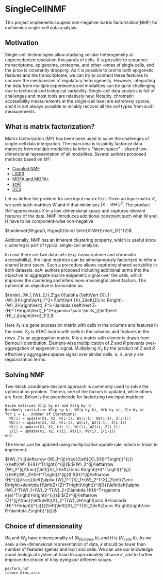 # SingleCellNMF

This project implements coupled non-negative matrix factorization(NMF) for multiomics single-cell data analysis.

## Motivation

Single-cell technologies allow studying cellular heterogeneity at unprecedented resolution thousands of cells. It is possible to sequence transcriptome, epigenome, proteome, and other -omes of single cells, and the price is constantly dropping. As it is possible to profile both epigenetic features and the transcriptome, we can try to connect these features to uncover the mechanisms of regulatory heterogeneity. However, integrating the data from multiple experiments and modalities can be quite challenging due to technical and biological variability. Single-cell data analysis is full of challenges and most tools are relatively new. Notably, chromatin accessibility measurements at the single-cell level are extremely sparse, and it is not always possible to reliably recover all the cell types from such measurements.

## What is matrix factorization?

Matrix factorization (MF) has been been used to solve the challenges of single-cell data intergration. The main idea is to jointly factorize data matrices from multiple modalities to infer a "latent space" - shared low-dimensional representation of all modalities. Several authors proposed methods based on MF:

- [Coupled NMF](https://doi.org/10.1073/pnas.1805681115)
- [LIGER](https://doi.org/10.1016/j.cell.2019.05.006)
- [MOFA and MOFA+](https://doi.org/10.1186/s13059-020-02015-1)
- [scAI](https://doi.org/10.1186/s13059-020-1932-8)
- [DC3](https://doi.org/10.1038/s41467-019-12547-1)

Let us define the problem for one input matrix first. Given an input matrix $X$, we seek such matrices $W$ and $H$ that minimizes $|X - WH|^2_F$. The product $WH$ approximates $X$ in a low-dimensional space and captures relevant features of the data. NMF introduces additional constraint such what W and H have to be component-wise non-negative:

$\underset{W\geq0, H\geq0}{min} \Vert{X-WH}\rVert_{F}^{2}$

Additionally, NMF has an inherent clustering property, which is useful since clustering is part of typical single-cell analysis.

In case there are two data sets (e.g. transcriptome and chromatin accessibility), the input matrices can be simultaneously factorized to infer a shared latent space. Such a procedure allows capturing shared variability in both datasets. scAI authors proposed including additional terms into the objective to aggregate sparse epigenetic signal over the cells, which improves the clustering and infers more meaningful latent factors. The optimization objective is formulated as:

${\min}_{W_1,{W}_2,H,Z\ge 0}\alpha {\left\Vert {X}_1-{W}_1H\right\Vert}_F^2+{\left\Vert {X}_2\left(Z\circ R\right)-{W}_2H\right\Vert}_F^2+\lambda {\left\Vert Z-{H}^TH\right\Vert}_F^2+\gamma \sum \limits_j{\left\Vert {H}_{.j}\right\Vert}_1^2,$

Here $X_{1}$ is a gene expression matrix with cells in the columns and features in the rows. $X_{2}$ is ATAC matrix with cells in the columns and features in the rows. $Z$ is an aggregation matrix, $R$ is a matrix with elements drawn from Bernoulli distribution. Element-wise multiplication of $Z$ and $R$ prevents over-aggregation of epigenomic signal. Multiplying $X_{2}$ by the product of $Z$ and $R$ effectively aggregates sparse signal over similar cells. $\alpha$, $\lambda$, and $\gamma$ are regularization terms.

## Solving NMF

Two-block coordinate descent approach is commonly used to solve the optimization problem. Therein, one of the factors is updated, while others are fixed. Below is the pseudocode for factorizing two input matrices:
```
Given matrices X1(p by n) and X2(q by n):
Randomly initialize W1(p by k), W2(q by k), H(k by n), Z(n by n)
for i = 1...number of iterations:
  W1(i) = update(X1, X2, H(i-1), W1(i-1), W2(i-1), Z(i-1))
  W2(i) = update(X1, X2, H(i-1), W1(i), W2(i-1), Z(i-1))
  H(i) = update(X1, X2, H(i-1), W1(i), W2(i), Z(i-1))
  Z(i) = update(X1, X2, H(i), W1(i), W2(i), Z(i-1))
end
```
The terms can be updated using multiplicative update rule, which is trivial to implement:

${W}_1^{ij}\leftarrow {W}_1^{ij}\frac{{\left({X}_1{H}^T\right)}^{ij}}{{\left({W}_1H{H}^T\right)}^{ij}}$
${W}_2^{ij}\leftarrow {W}_2^{ij}\frac{{\left({X}_2\left(Z\circ R\right){H}^T\right)}^{ij}}{{\left({W}_2H{H}^T\right)}^{ij}}$
${H}^{ij}\leftarrow {H}^{ij}\frac{{\left(\alpha {W}_1^T{X}_1+{W}_2^T{X}_2\left(Z\circ R\right)+\lambda H\left(Z+{Z}^T\right)\right)}^{ij}}{{\left(\left(\alpha {W}_1^T{W}_1+{W}_2^T{W}_2+2\lambda H{H}^T+\gamma e{e}^T\right)H\right)}^{ij}}$
${Z}^{ij}\leftarrow {Z}^{ij}\frac{{\left(\left({X}_2^T{W}_2H\right)\circ R+\lambda {H}^TH\right)}^{ij}}{{\left(\left({X}_2^T{X}_2\left(Z\circ R\right)\right)\circ R+\lambda Z\right)}^{ij}}$

## Choice of dimensionality

$W_{1}$ and $W_{2}$ have dimensionality of $(N_{features}, k)$, and $H$ is $(N_{cells}, k)$. As we seek a low-dimensional representation of data, $k$ should be lower than number of features (genes and loci) and cells. We can use our knowledge about biological system at hand to approximately choose $k$, and to further improve the choice of $k$ by trying out different values.

```@docs
perform_nmf
reduce_dims_atac
```
